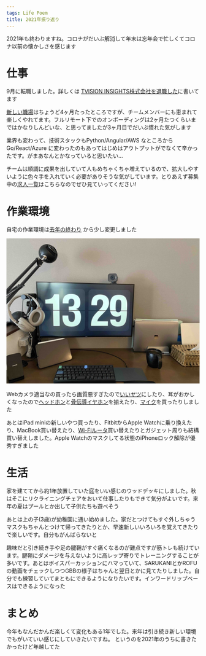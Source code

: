 ```yaml
---
tags: Life Poem
title: 2021年振り返り
---
```


2021年も終わりますね。コロナがだいぶ解消して年末は忘年会で忙しくてコロナ以前の懐かしさを感じます

# 仕事

9月に転職しました。詳しくは [TVISION INSIGHTS株式会社を退職した](https://blog.taross-f.dev/change-job-202109/)に書いてます

[新しい職場](https://wp.bedore.jp/)はちょうど4ヶ月たったところですが、チームメンバーにも恵まれて楽しくやれてます。フルリモート下でのオンボーディングは2ヶ月たつくらいまではかなりしんどいな、と思ってましたが3ヶ月目でだいぶ慣れた気がします

業界も変わって、技術スタックもPython/Angular/AWS なところから Go/React/Azure に変わったのもあってはじめはアウトプットがでなくて辛かったです。がまあなんとかなっていると思いたい…

チームは順調に成果を出していて人もめちゃくちゃ増えているので、拡大しやすいように色々手を入れていく必要がありそうな気がしています。とりあえず募集中の[求人一覧](https://hrmos.co/pages/pkshatech/jobs)はこちらなのでぜひ見ていってください!



# 作業環境

自宅の作業環境は[去年の終わり](https://blog.taross-f.dev/desk-setup/) から少し変更しました

![見た目](https://raw.githubusercontent.com/taross-f/taross-f.github.io/master/images/IMG_7381.jpg)

Webカメラ適当なの買ったら画質悪すぎたので[いいヤツ](https://amzn.to/3FJTRAK)にしたり、耳がおかしくなったので[ヘッドホン](https://amzn.to/3pGUyFc)と[骨伝導イヤホン](https://amzn.to/31jsdvy)を揃えたり、[マイク](https://amzn.to/3pFmqd4)を買ったりしました

あとはiPad miniの新しいやつ買ったり、FitbitからApple Watchに乗り換えたり、MacBook買い替えたり、[Wi-Fiルータ](https://amzn.to/3zhSp67)買い替えたりとガジェット周りも結構買い替えしました。Apple Watchのマスクしてる状態のiPhoneロック解除が優秀すぎました


# 生活

家を建ててから約1年放置していた庭をいい感じのウッドデッキにしました。秋はそこにリクライニングチェアをおいて仕事したりもできて気分がよいです。来年の夏はプールとか出して子供たちも遊べそう

あとは上の子(3歳)が幼稚園に通い始めました。家だとつけてもすぐ外しちゃうマスクもちゃんとつけて帰ってきたりとか、早速新しいいろいろを覚えてきたりで楽しいです。自分もがんばらないと

趣味だと引き続き手や足の腱鞘がすぐ痛くなるのが難点ですが筋トレも続けています。腱鞘にダメージを与えないように高レップ寄りでトレーニングすることが多いです。あとはボイスパーカッションにハマっていて、SARUKANIとかROFUの動画をチェックしつつGBBの様子はちゃんと翌日とかに見てたりしました。自分でも練習していてまともにできるようになりたいです。インワードリップベースはできるようになった

# まとめ

今年もなんだかんだ楽しくて変化もある1年でした。来年は引き続き新しい環境でもがいていい感じにしていきたいですね。
というのを2021年のうちに書きたかったけど年越してた
